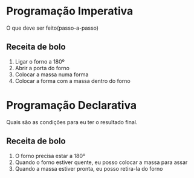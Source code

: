 # Programação Imperativa

O que deve ser feito(passo-a-passo)

## Receita de bolo

1. Ligar o forno a 180º
2. Abrir a porta do forno
3. Colocar a massa numa forma
4. Colocar a forma com a massa dentro do forno

# Programação Declarativa

Quais são as condições para eu ter o resultado final.

## Receita de bolo

1. O forno precisa estar a 180º
2. Quando o forno estiver quente, eu posso colocar a massa para assar
3. Quando a massa estiver pronta, eu posso retira-la do forno
